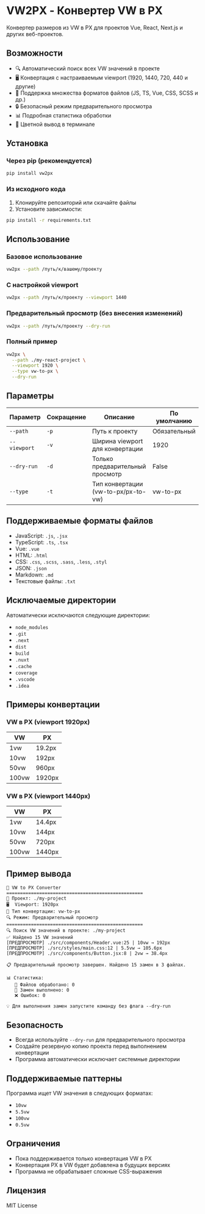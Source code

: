 # VW2PX - Конвертер VW в PX

Конвертер размеров из VW в PX для проектов Vue, React, Next.js и других веб-проектов.

## Возможности

- 🔍 Автоматический поиск всех VW значений в проекте
- 🖥️ Конвертация с настраиваемым viewport (1920, 1440, 720, 440 и другие)
- 📁 Поддержка множества форматов файлов (JS, TS, Vue, CSS, SCSS и др.)
- 🔒 Безопасный режим предварительного просмотра
- 📊 Подробная статистика обработки
- 🎨 Цветной вывод в терминале

## Установка

### Через pip (рекомендуется)

```bash
pip install vw2px
```

### Из исходного кода

1. Клонируйте репозиторий или скачайте файлы
2. Установите зависимости:

```bash
pip install -r requirements.txt
```

## Использование

### Базовое использование

```bash
vw2px --path /путь/к/вашему/проекту
```

### С настройкой viewport

```bash
vw2px --path /путь/к/проекту --viewport 1440
```

### Предварительный просмотр (без внесения изменений)

```bash
vw2px --path /путь/к/проекту --dry-run
```

### Полный пример

```bash
vw2px \
  --path ./my-react-project \
  --viewport 1920 \
  --type vw-to-px \
  --dry-run
```

## Параметры

| Параметр | Сокращение | Описание | По умолчанию |
|----------|------------|----------|--------------|
| `--path` | `-p` | Путь к проекту | Обязательный |
| `--viewport` | `-v` | Ширина viewport для конвертации | 1920 |
| `--dry-run` | `-d` | Только предварительный просмотр | False |
| `--type` | `-t` | Тип конвертации (vw-to-px/px-to-vw) | vw-to-px |

## Поддерживаемые форматы файлов

- JavaScript: `.js`, `.jsx`
- TypeScript: `.ts`, `.tsx`
- Vue: `.vue`
- HTML: `.html`
- CSS: `.css`, `.scss`, `.sass`, `.less`, `.styl`
- JSON: `.json`
- Markdown: `.md`
- Текстовые файлы: `.txt`

## Исключаемые директории

Автоматически исключаются следующие директории:
- `node_modules`
- `.git`
- `.next`
- `dist`
- `build`
- `.nuxt`
- `.cache`
- `coverage`
- `.vscode`
- `.idea`

## Примеры конвертации

### VW в PX (viewport 1920px)

| VW | PX |
|----|----|
| 1vw | 19.2px |
| 10vw | 192px |
| 50vw | 960px |
| 100vw | 1920px |

### VW в PX (viewport 1440px)

| VW | PX |
|----|----|
| 1vw | 14.4px |
| 10vw | 144px |
| 50vw | 720px |
| 100vw | 1440px |

## Пример вывода

```
🚀 VW to PX Converter
==================================================
📁 Проект: ./my-project
🖥️  Viewport: 1920px
🔄 Тип конвертации: vw-to-px
🔍 Режим: Предварительный просмотр
==================================================
🔍 Поиск VW значений в проекте: ./my-project
✅ Найдено 15 VW значений
[ПРЕДПРОСМОТР] ./src/components/Header.vue:25 | 10vw → 192px
[ПРЕДПРОСМОТР] ./src/styles/main.css:12 | 5.5vw → 105.6px
[ПРЕДПРОСМОТР] ./src/components/Button.jsx:8 | 2vw → 38.4px

📋 Предварительный просмотр завершен. Найдено 15 замен в 3 файлах.

📊 Статистика:
   📁 Файлов обработано: 0
   🔄 Замен выполнено: 0
   ❌ Ошибок: 0

💡 Для выполнения замен запустите команду без флага --dry-run
```

## Безопасность

- Всегда используйте `--dry-run` для предварительного просмотра
- Создайте резервную копию проекта перед выполнением конвертации
- Программа автоматически исключает системные директории

## Поддерживаемые паттерны

Программа ищет VW значения в следующих форматах:
- `10vw`
- `5.5vw`
- `100vw`
- `0.5vw`

## Ограничения

- Пока поддерживается только конвертация VW в PX
- Конвертация PX в VW будет добавлена в будущих версиях
- Программа не обрабатывает сложные CSS-выражения

## Лицензия

MIT License

